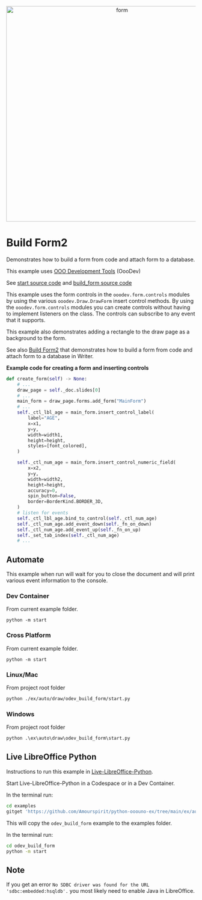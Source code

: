 <p align="center">
<img src="https://github.com/Amourspirit/python-ooouno-ex/assets/4193389/cf9ef0e0-33dd-4210-8310-d0c2bbe00edc" width="600" height="573" alt="form"/>
</p>

# Build Form2

Demonstrates how to build a form from code and attach form to a database.

This example uses [OOO Development Tools] (OooDev)

See [start source code](./start.py) and [build_form source code](./build_form.py)

This example uses the form controls in the `ooodev.form.controls` modules by using the various `ooodev.Draw.DrawForm` insert control methods. By using the `ooodev.form.controls` modules you can create controls without having to implement listeners on the class. The controls can subscribe to any event that it supports.

This example also demonstrates adding a rectangle to the draw page as a background to the form.

See also [Build Form2](../../writer/odev_build_form2/) that demonstrates how to build a form from code and attach form to a database in Writer.

**Example code for creating a form and inserting controls**

```python
def create_form(self) -> None:
    # ...
    draw_page = self._doc.slides[0]
    # ...
    main_form = draw_page.forms.add_form("MainForm")
    # ...
    self._ctl_lbl_age = main_form.insert_control_label(
        label="AGE",
        x=x1,
        y=y,
        width=width1,
        height=height,
        styles=[font_colored],
    )

    self._ctl_num_age = main_form.insert_control_numeric_field(
        x=x2,
        y=y,
        width=width2,
        height=height,
        accuracy=0,
        spin_button=False,
        border=BorderKind.BORDER_3D,
    )
    # listen for events
    self._ctl_lbl_age.bind_to_control(self._ctl_num_age)
    self._ctl_num_age.add_event_down(self._fn_on_down)
    self._ctl_num_age.add_event_up(self._fn_on_up)
    self._set_tab_index(self._ctl_num_age)
    # ...
```

## Automate

This example when run will wait for you to close the document and will print various event information to the console.

### Dev Container

From current example folder.

```shell
python -m start
```

### Cross Platform

From current example folder.

```shell
python -m start
```

### Linux/Mac

From project root folder

```sh
python ./ex/auto/draw/odev_build_form/start.py
```

### Windows

From project root folder

```ps
python .\ex\auto\draw\odev_build_form\start.py
```

## Live LibreOffice Python

Instructions to run this example in [Live-LibreOffice-Python](https://github.com/Amourspirit/live-libreoffice-python).

Start Live-LibreOffice-Python in a Codespace or in a Dev Container.

In the terminal run:

```bash
cd examples
gitget 'https://github.com/Amourspirit/python-ooouno-ex/tree/main/ex/auto/draw/odev_build_form'
```

This will copy the `odev_build_form` example to the examples folder.

In the terminal run:

```bash
cd odev_build_form
python -m start
```

## Note

If you get an error `No SDBC driver was found for the URL 'sdbc:embedded:hsqldb'.` you most likely need to enable Java in LibreOffice.

[OOO Development Tools]: https://python-ooo-dev-tools.readthedocs.io/en/latest/